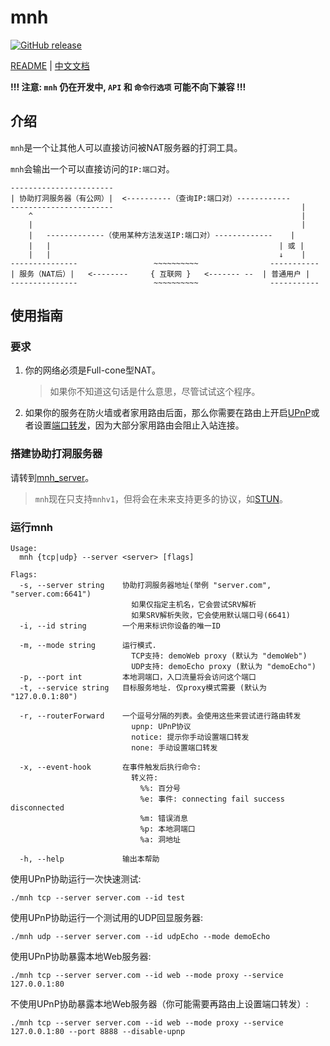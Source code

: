 
# mnh
[![GitHub release](https://img.shields.io/github/v/tag/hzyitc/mnh?label=release)](https://github.com/hzyitc/mnh/releases)

[README](README.md) | [中文文档](README_zh.md)

**!!! 注意: `mnh` 仍在开发中, `API` 和 `命令行选项` 可能不向下兼容 !!!**

## 介绍

`mnh`是一个让其他人可以直接访问被NAT服务器的打洞工具。

`mnh`会输出一个可以直接访问的`IP:端口`对。

```
-----------------------
| 协助打洞服务器（有公网）|  <----------（查询IP:端口对）------------
-----------------------                                          |
    ^                                                            |
    |                                                            |
    |   -------------（使用某种方法发送IP:端口对）-------------    |
    |   |                                                   | 或 |
    |   |                                                   ↓    |
---------------                 ~~~~~~~~~~                -----------
| 服务（NAT后）|   <--------     { 互联网 }   <------- --  | 普通用户 |
---------------                 ~~~~~~~~~~                -----------
```

## 使用指南

### 要求

1. 你的网络必须是Full-cone型NAT。
   > 如果你不知道这句话是什么意思，尽管试试这个程序。

2. 如果你的服务在防火墙或者家用路由后面，那么你需要在路由上开启[UPnP](https://en.wikipedia.org/wiki/Universal_Plug_and_Play)或者设置[端口转发](https://en.wikipedia.org/wiki/Port_forwarding)，因为大部分家用路由会阻止入站连接。

### 搭建协助打洞服务器

请转到[mnh_server](https://github.com/hzyitc/mnh_server)。

> `mnh`现在只支持`mnhv1`，但将会在未来支持更多的协议，如[STUN](https://en.wikipedia.org/wiki/STUN)。

### 运行mnh

```
Usage:
  mnh {tcp|udp} --server <server> [flags]

Flags:
  -s, --server string    协助打洞服务器地址(举例 "server.com", "server.com:6641")
                           如果仅指定主机名，它会尝试SRV解析
                           如果SRV解析失败，它会使用默认端口号(6641)
  -i, --id string        一个用来标识你设备的唯一ID

  -m, --mode string      运行模式.
                           TCP支持: demoWeb proxy (默认为 "demoWeb")
                           UDP支持: demoEcho proxy (默认为 "demoEcho")
  -p, --port int         本地洞端口，入口流量将会访问这个端口
  -t, --service string   目标服务地址. 仅proxy模式需要 (默认为 "127.0.0.1:80")

  -r, --routerForward    一个逗号分隔的列表。会使用这些来尝试进行路由转发
                           upnp: UPnP协议
                           notice: 提示你手动设置端口转发
                           none: 手动设置端口转发

  -x, --event-hook       在事件触发后执行命令:
                           转义符:
                             %%: 百分号
                             %e: 事件: connecting fail success disconnected
                             %m: 错误消息
                             %p: 本地洞端口
                             %a: 洞地址

  -h, --help             输出本帮助
```

使用UPnP协助运行一次快速测试:

```
./mnh tcp --server server.com --id test
```

使用UPnP协助运行一个测试用的UDP回显服务器:

```
./mnh udp --server server.com --id udpEcho --mode demoEcho
```

使用UPnP协助暴露本地Web服务器:

```
./mnh tcp --server server.com --id web --mode proxy --service 127.0.0.1:80
```

不使用UPnP协助暴露本地Web服务器（你可能需要再路由上设置端口转发）:

```
./mnh tcp --server server.com --id web --mode proxy --service 127.0.0.1:80 --port 8888 --disable-upnp
```